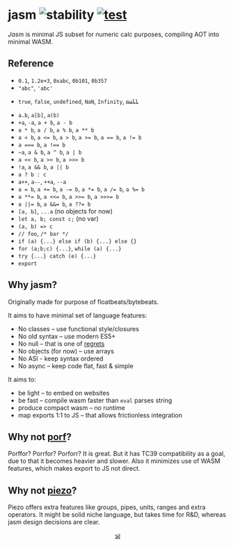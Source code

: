 # jasm ![stability](https://img.shields.io/badge/stability-experimental-black) [![test](https://github.com/dy/piezo/actions/workflows/test.yml/badge.svg)](https://github.com/dy/piezo/actions/workflows/test.yml)

_Jasm_ is minimal JS subset for numeric calc purposes, compiling AOT into minimal WASM.

## Reference

* `0.1`, `1.2e+3`, `0xabc`, `0b101`, `0b357`
* `"abc"`, `'abc'`
+ `true`, `false`, `undefined`, `NaN`, `Infinity`, ~~`null`~~
* `a.b`, `a[b]`, `a(b)`
* `+a`, `-a`, `a + b`, `a - b`
* `a * b`, `a / b`, `a % b`, `a ** b`
* `a < b`, `a <= b`, `a > b`, `a >= b`, `a == b`, `a != b`
* `a === b`, `a !== b`
* `~a`, `a & b`, `a ^ b`, `a | b`
* `a << b`, `a >> b`, `a >>> b`
* `!a`, `a && b`, `a || b`
* `a ? b : c`
* `a++`, `a--`, `++a`, `--a`
* `a = b`, `a += b`, `a -= b`, `a *= b`, `a /= b`, `a %= b`
* `a **= b`, `a <<= b`, `a >>= b`, `a >>>= b`
* `a ||= b`, `a &&= b`, `a ??= b`
* `[a, b]`, `...a` (no objects for now)
* `let a, b; const c;` (no var)
* `(a, b) => c`
* `// foo`, `/* bar */`
* `if (a) {...} else if (b) {...} else {}`
* `for (a;b;c) {...}`, `while (a) {...}`
* `try {...} catch (e) {...}`
* `export`

## Why jasm?

Originally made for purpose of floatbeats/bytebeats.

It aims to have minimal set of language features:
  * No classes – use functional style/closures
  * No old syntax – use modern ES5+
  * No null – that is one of [regrets](https://github.com/DavidBruant/ECMAScript-regrets)
  * No objects (for now) – use arrays
  * No ASI - keep syntax ordered
  * No async – keep code flat, fast & simple

It aims to:
  * be light – to embed on websites
  * be fast – compile wasm faster than `eval` parses string
  * produce compact wasm – no runtime
  * map exports 1:1 to JS – that allows frictionless integration


## Why not [porf](https://github.com/CanadaHonk/porffor)?

Porffor? Porrfor? Porforr? It is great. But it has TC39 compatibility as a goal, due to that it becomes heavier and slower.
Also it minimizes use of WASM features, which makes export to JS not direct.

## Why not [piezo](https://github.com/dy/piezo)?

Piezo offers extra features like groups, pipes, units, ranges and extra operators.
It might be solid niche language, but  takes time for R&D, whereas jasm design decisions are clear.

<p align=center><a href="https://github.com/krsnzd/license/">🕉</a></p>

